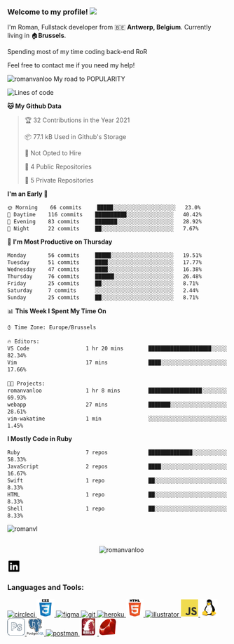 <!-- ![Banner](https://github.com/kmhmubin/kmhmubin/blob/master/GitHub-Profile-Cover.jpg) -->
<!-- CHANGE TO CORRECT COVER PHOTO -->


### Welcome to my profile! <img src="https://media.giphy.com/media/hvRJCLFzcasrR4ia7z/giphy.gif" width="25px">

I'm Roman, Fullstack developer from 🇧🇪 <b>Antwerp, Belgium</b>. Currently living in 🏠<b>Brussels</b>.

Spending most of my time coding back-end RoR

Feel free to contact me if you need my help!

<!-- PROFILE VIEWS, no idea if this will be depressing haha -->
<p align="left"> <img src="https://komarev.com/ghpvc/?username=romanvanloo&label=Profile%20views&color=0e75b6&style=flat" alt="romanvanloo" /> My road to POPULARITY</p>

<!--START_SECTION:waka-->
![Lines of code](https://img.shields.io/badge/From%20Hello%20World%20I%27ve%20Written-86859%20lines%20of%20code-blue)

**🐱 My Github Data** 

> 🏆 32 Contributions in the Year 2021
 > 
> 📦 77.1 kB Used in Github's Storage 
 > 
> 🚫 Not Opted to Hire
 > 
> 📜 4 Public Repositories 
 > 
> 🔑 5 Private Repositories  
 > 
**I'm an Early 🐤** 

```text
🌞 Morning    66 commits     █████░░░░░░░░░░░░░░░░░░░░   23.0% 
🌆 Daytime    116 commits    ██████████░░░░░░░░░░░░░░░   40.42% 
🌃 Evening    83 commits     ███████░░░░░░░░░░░░░░░░░░   28.92% 
🌙 Night      22 commits     ██░░░░░░░░░░░░░░░░░░░░░░░   7.67%

```
📅 **I'm Most Productive on Thursday** 

```text
Monday       56 commits     █████░░░░░░░░░░░░░░░░░░░░   19.51% 
Tuesday      51 commits     ████░░░░░░░░░░░░░░░░░░░░░   17.77% 
Wednesday    47 commits     ████░░░░░░░░░░░░░░░░░░░░░   16.38% 
Thursday     76 commits     ██████░░░░░░░░░░░░░░░░░░░   26.48% 
Friday       25 commits     ██░░░░░░░░░░░░░░░░░░░░░░░   8.71% 
Saturday     7 commits      ░░░░░░░░░░░░░░░░░░░░░░░░░   2.44% 
Sunday       25 commits     ██░░░░░░░░░░░░░░░░░░░░░░░   8.71%

```


📊 **This Week I Spent My Time On** 

```text
⌚︎ Time Zone: Europe/Brussels

🔥 Editors: 
VS Code                  1 hr 20 mins        ████████████████████░░░░░   82.34% 
Vim                      17 mins             ████░░░░░░░░░░░░░░░░░░░░░   17.66%

🐱‍💻 Projects: 
romanvanloo              1 hr 8 mins         █████████████████░░░░░░░░   69.93% 
webapp                   27 mins             ███████░░░░░░░░░░░░░░░░░░   28.61% 
vim-wakatime             1 min               ░░░░░░░░░░░░░░░░░░░░░░░░░   1.45%

```

**I Mostly Code in Ruby** 

```text
Ruby                     7 repos             ██████████████░░░░░░░░░░░   58.33% 
JavaScript               2 repos             ████░░░░░░░░░░░░░░░░░░░░░   16.67% 
Swift                    1 repo              ██░░░░░░░░░░░░░░░░░░░░░░░   8.33% 
HTML                     1 repo              ██░░░░░░░░░░░░░░░░░░░░░░░   8.33% 
Shell                    1 repo              ██░░░░░░░░░░░░░░░░░░░░░░░   8.33%

```



<!--END_SECTION:waka-->




<!-- BUY ME A COFFEE -->
<p><a href="https://www.buymeacoffee.com/romanvl"> <img align="left" src="https://cdn.buymeacoffee.com/buttons/v2/default-yellow.png" height="50" width="210" alt="romanvl" /></a></p><br><br>


<!-- Gitub Stats -->
<!-- Github Streak -->
<p><img src="https://github-readme-streak-stats.herokuapp.com/?user=romanvanloo&" alt="romanvanloo" /></p>


<!-- Crypto Enthousiast -->
<!-- Ethereum donate address -->


<!-- Linkedin -->
<a href="https://linkedin.com/in/romanvanloo" target="blank"><img align="center" src="https://github.com/romanvanloo/romanvanloo/blob/master/assets/linkedin.svg" alt="romanvanloo" height="30" width="30" /></a>


<!-- Languages + Tools icons -->
<h3 align="left">Languages and Tools:</h3>
<p align="left"> <a href="https://circleci.com" target="_blank"> <img src="https://www.vectorlogo.zone/logos/circleci/circleci-icon.svg" alt="circleci" width="40" height="40"/> </a> <a href="https://www.w3schools.com/css/" target="_blank"> <img src="https://raw.githubusercontent.com/devicons/devicon/master/icons/css3/css3-original-wordmark.svg" alt="css3" width="40" height="40"/> </a> <a href="https://www.figma.com/" target="_blank"> <img src="https://www.vectorlogo.zone/logos/figma/figma-icon.svg" alt="figma" width="40" height="40"/> </a> <a href="https://git-scm.com/" target="_blank"> <img src="https://www.vectorlogo.zone/logos/git-scm/git-scm-icon.svg" alt="git" width="40" height="40"/> </a> <a href="https://heroku.com" target="_blank"> <img src="https://www.vectorlogo.zone/logos/heroku/heroku-icon.svg" alt="heroku" width="40" height="40"/> </a> <a href="https://www.w3.org/html/" target="_blank"> <img src="https://raw.githubusercontent.com/devicons/devicon/master/icons/html5/html5-original-wordmark.svg" alt="html5" width="40" height="40"/> </a> <a href="https://www.adobe.com/in/products/illustrator.html" target="_blank"> <img src="https://www.vectorlogo.zone/logos/adobe_illustrator/adobe_illustrator-icon.svg" alt="illustrator" width="40" height="40"/> </a> <a href="https://developer.mozilla.org/en-US/docs/Web/JavaScript" target="_blank"> <img src="https://raw.githubusercontent.com/devicons/devicon/master/icons/javascript/javascript-original.svg" alt="javascript" width="40" height="40"/> </a> <a href="https://www.linux.org/" target="_blank"> <img src="https://raw.githubusercontent.com/devicons/devicon/master/icons/linux/linux-original.svg" alt="linux" width="40" height="40"/> </a> <a href="https://www.photoshop.com/en" target="_blank"> <img src="https://raw.githubusercontent.com/devicons/devicon/master/icons/photoshop/photoshop-line.svg" alt="photoshop" width="40" height="40"/> </a> <a href="https://www.postgresql.org" target="_blank"> <img src="https://raw.githubusercontent.com/devicons/devicon/master/icons/postgresql/postgresql-original-wordmark.svg" alt="postgresql" width="40" height="40"/> </a> <a href="https://postman.com" target="_blank"> <img src="https://www.vectorlogo.zone/logos/getpostman/getpostman-icon.svg" alt="postman" width="40" height="40"/> </a> <a href="https://rubyonrails.org" target="_blank"> <img src="https://raw.githubusercontent.com/devicons/devicon/master/icons/rails/rails-original-wordmark.svg" alt="rails" width="40" height="40"/> </a> <a href="https://www.ruby-lang.org/en/" target="_blank"> <img src="https://raw.githubusercontent.com/devicons/devicon/master/icons/ruby/ruby-original.svg" alt="ruby" width="40" height="40"/> </a> </p>